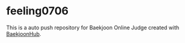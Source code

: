 # feeling0706
This is a auto push repository for Baekjoon Online Judge created with [BaekjoonHub](https://github.com/BaekjoonHub/BaekjoonHub).
